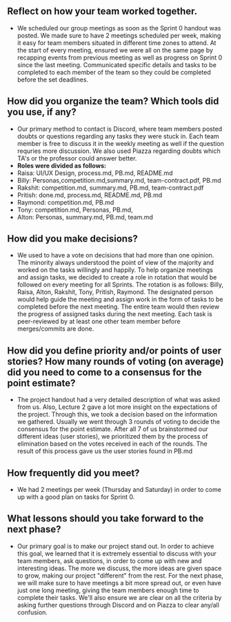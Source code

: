 ## Reflect on how your team worked together.
- We scheduled our group meetings as soon as the Sprint 0 handout was posted. We made sure to have 2 meetings scheduled per week, making it easy for team members situated in different time zones to attend. At the start of every meeting, ensured we were all on the same page by recapping events from previous meeting as well as progress on Sprint 0 since the last meeting. Communicated specific details and tasks to be completed to each member of the team so they could be completed before the set deadlines.

## How did you organize the team? Which tools did you use, if any?
- Our primary method to contact is Discord, where team members posted doubts or questions regarding any tasks they were stuck in. Each team member is free to discuss it in the weekly meeting as well if the question requries more discussion. We also used Piazza regarding doubts which TA's or the professor could answer better. 
- **Roles were divided as follows:**
- Raisa: UI/UX Design, process.md, PB.md, README.md
- Billy: Personas,competition.md,summary.md, team-contract.pdf, PB.md
- Rakshit: competition.md, summary.md, PB.md, team-contract.pdf
- Pritish: done.md, process.md, README.md, PB.md
- Raymond: competition.md, PB.md
- Tony: competition.md, Personas, PB.md, 
- Alton: Personas, summary.md, PB.md, team.md

## How did you make decisions?
- We used to have a vote on decisions that had more than one opinion. The minority always understood the point of view of the majority and worked on the tasks willingly and happily. To help organize meetings and assign tasks, we decided to create a role in rotation that would be followed on every meeting for all Sprints. The rotation is as follows: Billy, Raisa, Alton, Rakshit, Tony, Pritish, Raymond. The designated person would help guide the meeting and assign work in the form of tasks to be completed before the next meeting. The entire team would then review the progress of assigned tasks during the next meeting. Each task is peer-reviewed by at least one other team member before merges/commits are done. 

## How did you define priority and/or points of user stories? How many rounds of voting (on average) did you need to come to a consensus for the point estimate?
- The project handout had a very detailed description of what was asked from us. Also, Lecture 2 gave a lot more insight on the expectations of the project. Through this, we took a decision based on the information we gathered. Usually we went through 3 rounds of voting to decide the consensus for the point estimate. After all 7 of us brainstormed our different ideas (user stories), we prioritized them by the process of elimination based on the votes received in each of the rounds. The result of this process gave us the user stories found in PB.md

## How frequently did you meet?
- We had 2 meetings per week (Thursday and Saturday) in order to come up with a good plan on tasks for Sprint 0.

## What lessons should you take forward to the next phase?
- Our primary goal is to make our project stand out. In order to achieve this goal, we learned that it is extremely essential to discuss with your team members, ask questions, in order to come up with new and interesting ideas. The more we discuss, the more ideas are given space to grow, making our project "different" from the rest. For the next phase, we will make sure to have meetings a bit more spread out, or even have just one long meeting, giving the team members enough time to complete their tasks. We'll also ensure we are clear on all the criteria by asking further questions through Discord and on Piazza to clear any/all confusion.

